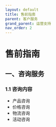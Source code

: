 ```yaml
---
layout: default
title: 售前指南
parent: 客户服务
grand_parent: 运营支持
nav_order: 2
---
```


# 售前指南

## 一、咨询服务
### 1.1 咨询内容
- 产品咨询
- 价格咨询
- 物流咨询
- 活动咨询 